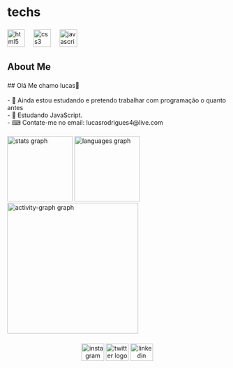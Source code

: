 <h1 align="left">techs</h1>

###

<div align="left">
  <img src="https://cdn.jsdelivr.net/gh/devicons/devicon/icons/html5/html5-plain.svg" height="40" alt="html5 logo"  />
  <img width="12" />
  <img src="https://cdn.simpleicons.org/css3/1572B6" height="40" alt="css3 logo"  />
  <img width="12" />
  <img src="https://cdn.jsdelivr.net/gh/devicons/devicon/icons/javascript/javascript-plain.svg" height="40" alt="javascript logo"  />
</div>

###

<h2 align="left">About Me</h2>

###

<p align="left">## Olá Me chamo lucas👋<br><br>- 🔭 Ainda estou estudando e pretendo trabalhar com programação o quanto antes <br>- 🌱 Estudando JavaScript.<br>- ⌨ Contate-me no email: lucasrodrigues4@live.com</p>

###

<div align="left">
  <img src="https://github-readme-stats.vercel.app/api?username=Trindadelucas0&hide_title=false&hide_rank=false&show_icons=true&include_all_commits=true&count_private=true&disable_animations=false&theme=dark&locale=en&hide_border=false&order=1" height="150" alt="stats graph"  />
  <img src="https://github-readme-stats.vercel.app/api/top-langs?username=Trindadelucas0&locale=en&hide_title=false&layout=compact&card_width=320&langs_count=5&theme=dark&hide_border=false&order=2" height="150" alt="languages graph"  />
  <img src="https://github-readme-activity-graph.vercel.app/graph?username=Trindadelucas0&radius=16&theme=nord&area=true&order=5" height="300" alt="activity-graph graph"  />
</div>

###

<div align="center">
  
  <a href="https://www.instagram.com/luca.srodr1gu3s?igsh=MWJwZHZhY3E3bGQ2dA=="><img src="https://raw.githubusercontent.com/maurodesouza/profile-readme-generator/master/src/assets/icons/social/instagram/default.svg" width="52" height="40" alt="instagram logo"  /></a>
  <img src="https://raw.githubusercontent.com/maurodesouza/profile-readme-generator/master/src/assets/icons/social/twitter/default.svg" width="52" height="40" alt="twitter logo"  />
  <img src="https://raw.githubusercontent.com/maurodesouza/profile-readme-generator/master/src/assets/icons/social/linkedin/default.svg" width="52" height="40" alt="linkedin logo"  />
</div>

###


